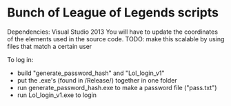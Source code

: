 # Bunch of League of Legends scripts

Dependencies: Visual Studio 2013
You will have to update the coordinates of the elements used in the source code.
TODO: make this scalable by using files that match a certain user

To log in: 
- build "generate_password_hash" and "Lol_login_v1"
- put the .exe's (found in /Release/) together in one folder
- run generate_password_hash.exe to make a password file ("pass.txt")
- run Lol_login_v1.exe to login
